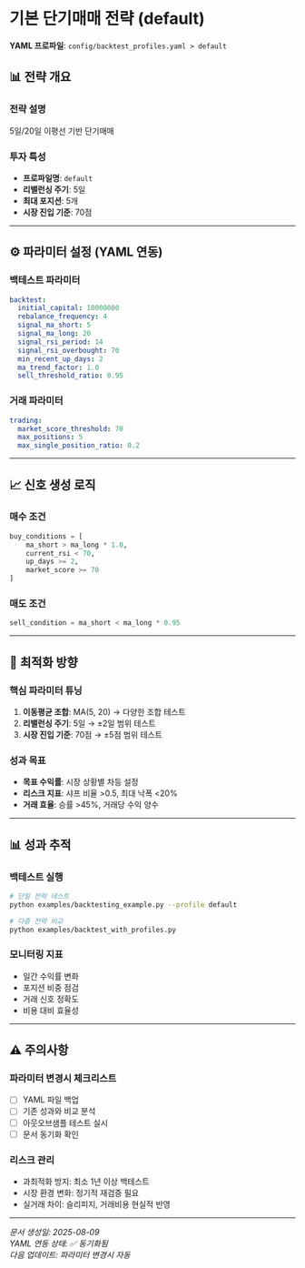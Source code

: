 # 기본 단기매매 전략 (default)

**YAML 프로파일**: `config/backtest_profiles.yaml > default`

## 📊 전략 개요

### 전략 설명
5일/20일 이평선 기반 단기매매

### 투자 특성
- **프로파일명**: `default`
- **리밸런싱 주기**: 5일
- **최대 포지션**: 5개
- **시장 진입 기준**: 70점

---

## ⚙️ 파라미터 설정 (YAML 연동)

### 백테스트 파라미터
```yaml
backtest:
  initial_capital: 10000000
  rebalance_frequency: 4
  signal_ma_short: 5
  signal_ma_long: 20
  signal_rsi_period: 14
  signal_rsi_overbought: 70
  min_recent_up_days: 2
  ma_trend_factor: 1.0
  sell_threshold_ratio: 0.95
```

### 거래 파라미터  
```yaml
trading:
  market_score_threshold: 70
  max_positions: 5
  max_single_position_ratio: 0.2
```

---

## 📈 신호 생성 로직

### 매수 조건
```python
buy_conditions = [
    ma_short > ma_long * 1.0,
    current_rsi < 70,
    up_days >= 2,
    market_score >= 70
]
```

### 매도 조건
```python
sell_condition = ma_short < ma_long * 0.95
```

---

## 🎯 최적화 방향

### 핵심 파라미터 튜닝
1. **이동평균 조합**: MA(5, 20) → 다양한 조합 테스트
2. **리밸런싱 주기**: 5일 → ±2일 범위 테스트
3. **시장 진입 기준**: 70점 → ±5점 범위 테스트

### 성과 목표
- **목표 수익률**: 시장 상황별 차등 설정
- **리스크 지표**: 샤프 비율 >0.5, 최대 낙폭 <20%
- **거래 효율**: 승률 >45%, 거래당 수익 양수

---

## 📊 성과 추적

### 백테스트 실행
```bash
# 단일 전략 테스트
python examples/backtesting_example.py --profile default

# 다중 전략 비교
python examples/backtest_with_profiles.py
```

### 모니터링 지표
- 일간 수익률 변화
- 포지션 비중 점검  
- 거래 신호 정확도
- 비용 대비 효율성

---

## ⚠️ 주의사항

### 파라미터 변경시 체크리스트
- [ ] YAML 파일 백업
- [ ] 기존 성과와 비교 분석
- [ ] 아웃오브샘플 테스트 실시
- [ ] 문서 동기화 확인

### 리스크 관리
- 과최적화 방지: 최소 1년 이상 백테스트
- 시장 환경 변화: 정기적 재검증 필요
- 실거래 차이: 슬리피지, 거래비용 현실적 반영

---

*문서 생성일: 2025-08-09*  
*YAML 연동 상태: ✅ 동기화됨*  
*다음 업데이트: 파라미터 변경시 자동*
